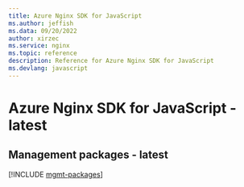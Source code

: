 ```yaml
---
title: Azure Nginx SDK for JavaScript
ms.author: jeffish
ms.data: 09/20/2022
author: xirzec
ms.service: nginx
ms.topic: reference
description: Reference for Azure Nginx SDK for JavaScript
ms.devlang: javascript
---
```

# Azure Nginx SDK for JavaScript - latest

## Management packages - latest
[!INCLUDE [mgmt-packages](nginx-mgmt-index.md)]